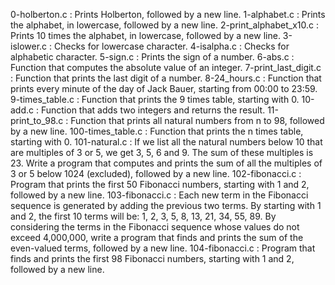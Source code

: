 0-holberton.c : Prints Holberton, followed by a new line.
1-alphabet.c : Prints the alphabet, in lowercase, followed by a new line.
2-print_alphabet_x10.c : Prints 10 times the alphabet, in lowercase, followed by a new line.
3-islower.c : Checks for lowercase character.
4-isalpha.c : Checks for alphabetic character.
5-sign.c : Prints the sign of a number.
6-abs.c : Function that computes the absolute value of an integer.
7-print_last_digit.c : Function that prints the last digit of a number.
8-24_hours.c : Function that prints every minute of the day of Jack Bauer, starting from 00:00 to 23:59.
9-times_table.c : Function that prints the 9 times table, starting with 0.
10-add.c : Function that adds two integers and returns the result.
11-print_to_98.c : Function that prints all natural numbers from n to 98, followed by a new line.
100-times_table.c : Function that prints the n times table, starting with 0.
101-natural.c : If we list all the natural numbers below 10 that are multiples of 3 or 5, we get 3, 5, 6 and 9. The sum of these multiples is 23. Write a program that computes and prints the sum of all the multiples of 3 or 5 below 1024 (excluded), followed by a new line.
102-fibonacci.c : Program that prints the first 50 Fibonacci numbers, starting with 1 and 2, followed by a new line.
103-fibonacci.c : Each new term in the Fibonacci sequence is generated by adding the previous two terms. By starting with 1 and 2, the first 10 terms will be: 1, 2, 3, 5, 8, 13, 21, 34, 55, 89. By considering the terms in the Fibonacci sequence whose values do not exceed 4,000,000, write a program that finds and prints the sum of the even-valued terms, followed by a new line.
104-fibonacci.c : Program that finds and prints the first 98 Fibonacci numbers, starting with 1 and 2, followed by a new line.
